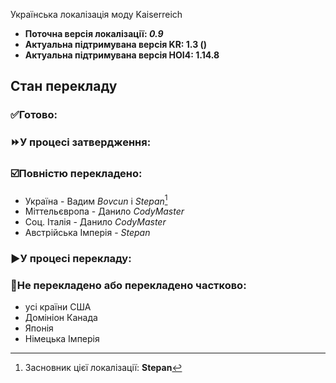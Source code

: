 Українська локалізація моду Kaiserreich 
- **Поточна версія локалізації: *0.9***
- **Актуальна підтримувана версія KR: 1.3 ()**
- **Актуальна підтримувана версія HOI4: 1.14.8**

## Стан перекладу
### :white_check_mark:Готово:

### :fast_forward:У процесі затвердження:

### :ballot_box_with_check:Повністю перекладено:
- Україна - Вадим *Bovcun* і *Stepan*[^1]
- Міттельєвропа - Данило *CodyMaster*
- Соц. Італія - Данило *CodyMaster*
- Австрійська Імперія - *Stepan*

### :arrow_forward:У процесі перекладу:

### :name_badge:Не перекладено або перекладено частково:
- усі країни США
- Домініон Канада
- Японія
- Німецька Імперія

[^1]:Засновник цієї локалізації: **Stepan**
